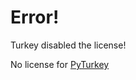 # Error!

Turkey disabled the license!

No license for [PyTurkey](https://github.com/Totoro700/PyTurkey)
